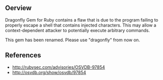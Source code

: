 ## Oerview
Dragonfly Gem for Ruby contains a flaw that is due to the program failing to
properly escape a shell that contains injected characters. This may allow a
context-dependent attacker to potentially execute arbitrary commands.

This gem has been renamed. Please use "dragonfly" from now on.


## References
- http://rubysec.com/advisories/OSVDB-97854
- http://osvdb.org/show/osvdb/97854
